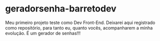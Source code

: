 # geradorsenha-barretodev
Meu primeiro projeto teste como Dev Front-End. Deixarei aqui registrado como repositório, para tanto eu, quanto vocês, acompanharem a minha evolução. É um gerador de senhas!!!
